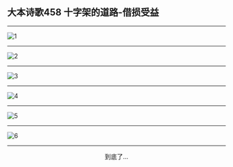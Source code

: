 
## 大本诗歌458 十字架的道路-借损受益
        
<div id="aplayer0"></div>

---

<img alt="1" data-original="https://cdn.jsdelivr.net/gh/k34869/shi/data/d0457/1">

---

<img alt="2" data-original="https://cdn.jsdelivr.net/gh/k34869/shi/data/d0457/2">

---

<img alt="3" data-original="https://cdn.jsdelivr.net/gh/k34869/shi/data/d0457/3">

---

<img alt="4" data-original="https://cdn.jsdelivr.net/gh/k34869/shi/data/d0457/4">

---

<img alt="5" data-original="https://cdn.jsdelivr.net/gh/k34869/shi/data/d0457/5">

---

<img alt="6" data-original="https://cdn.jsdelivr.net/gh/k34869/shi/data/d0457/6">

---

<p style="text-align: center">到底了...</p>

<script src="/js/dist-view.js"></script>

<script>
MAIN.id = 'd0457';
        
const ap0 = new APlayer({
    container: document.getElementById('aplayer0'),
    volume: 1,
    loop: 'none',
    preload: 'none',
    audio: [{
        name: '大本诗歌458.mp3',
        artist: '大本诗歌',
        url: 'https://res.wx.qq.com/voice/getvoice?mediaid=MzI0NTk3MDM5M18yMjQ3NDkzMTcz',
        cover: '/favicon'
    }]
});
</script>
